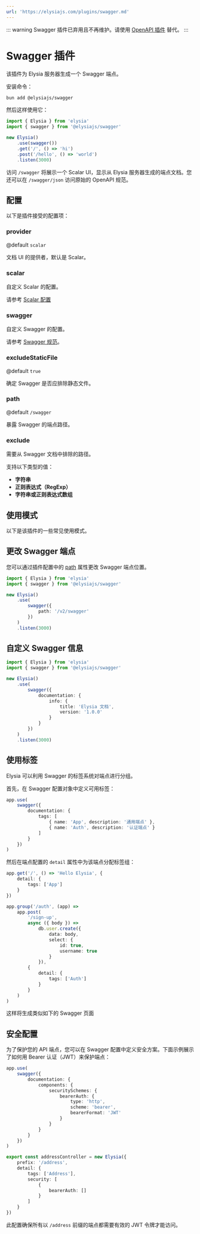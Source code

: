 ```yaml
---
url: 'https://elysiajs.com/plugins/swagger.md'
---
```


::: warning
Swagger 插件已弃用且不再维护。请使用 [OpenAPI 插件](/plugins/openapi) 替代。
:::

# Swagger 插件

该插件为 Elysia 服务器生成一个 Swagger 端点。

安装命令：

```bash
bun add @elysiajs/swagger
```

然后这样使用它：

```typescript
import { Elysia } from 'elysia'
import { swagger } from '@elysiajs/swagger'

new Elysia()
    .use(swagger())
    .get('/', () => 'hi')
    .post('/hello', () => 'world')
    .listen(3000)
```

访问 `/swagger` 将展示一个 Scalar UI，显示从 Elysia 服务器生成的端点文档。您还可以在 `/swagger/json` 访问原始的 OpenAPI 规范。

## 配置

以下是插件接受的配置项：

### provider

@default `scalar`

文档 UI 的提供者，默认是 Scalar。

### scalar

自定义 Scalar 的配置。

请参考 [Scalar 配置](https://github.com/scalar/scalar/blob/main/documentation/configuration.md)

### swagger

自定义 Swagger 的配置。

请参考 [Swagger 规范](https://swagger.io/specification/v2/)。

### excludeStaticFile

@default `true`

确定 Swagger 是否应排除静态文件。

### path

@default `/swagger`

暴露 Swagger 的端点路径。

### exclude

需要从 Swagger 文档中排除的路径。

支持以下类型的值：

* **字符串**
* **正则表达式（RegExp）**
* **字符串或正则表达式数组**

## 使用模式

以下是该插件的一些常见使用模式。

## 更改 Swagger 端点

您可以通过插件配置中的 [path](#path) 属性更改 Swagger 端点位置。

```typescript
import { Elysia } from 'elysia'
import { swagger } from '@elysiajs/swagger'

new Elysia()
    .use(
        swagger({
            path: '/v2/swagger'
        })
    )
    .listen(3000)
```

## 自定义 Swagger 信息

```typescript
import { Elysia } from 'elysia'
import { swagger } from '@elysiajs/swagger'

new Elysia()
    .use(
        swagger({
            documentation: {
                info: {
                    title: 'Elysia 文档',
                    version: '1.0.0'
                }
            }
        })
    )
    .listen(3000)
```

## 使用标签

Elysia 可以利用 Swagger 的标签系统对端点进行分组。

首先，在 Swagger 配置对象中定义可用标签：

```typescript
app.use(
    swagger({
        documentation: {
            tags: [
                { name: 'App', description: '通用端点' },
                { name: 'Auth', description: '认证端点' }
            ]
        }
    })
)
```

然后在端点配置的 `detail` 属性中为该端点分配标签组：

```typescript
app.get('/', () => 'Hello Elysia', {
    detail: {
        tags: ['App']
    }
})

app.group('/auth', (app) =>
    app.post(
        '/sign-up',
        async ({ body }) =>
            db.user.create({
                data: body,
                select: {
                    id: true,
                    username: true
                }
            }),
        {
            detail: {
                tags: ['Auth']
            }
        }
    )
)
```

这样将生成类似如下的 Swagger 页面


## 安全配置

为了保护您的 API 端点，您可以在 Swagger 配置中定义安全方案。下面示例展示了如何用 Bearer 认证（JWT）来保护端点：

```typescript
app.use(
    swagger({
        documentation: {
            components: {
                securitySchemes: {
                    bearerAuth: {
                        type: 'http',
                        scheme: 'bearer',
                        bearerFormat: 'JWT'
                    }
                }
            }
        }
    })
)

export const addressController = new Elysia({
    prefix: '/address',
    detail: {
        tags: ['Address'],
        security: [
            {
                bearerAuth: []
            }
        ]
    }
})
```

此配置确保所有以 `/address` 前缀的端点都需要有效的 JWT 令牌才能访问。
